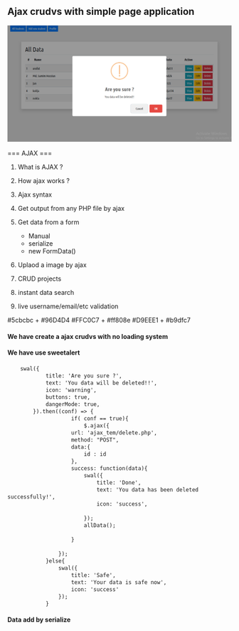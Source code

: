 ## Ajax crudvs with simple page application

<img src="readme.png">


=== AJAX === 
1. What is AJAX ? 
2. How ajax works ? 
3. Ajax syntax 
4. Get output from any PHP  file by ajax 
5. Get data from a form 
	- Manual 
	- serialize
	- new FormData()

6. Uplaod a image by ajax 
7. CRUD projects 
8. instant data search 
9. live username/email/etc validation 


#5cbcbc + #96D4D4
#FFC0C7 + #ff808e
#D9EEE1 + #b9dfc7


#### We have create a ajax crudvs with no loading system
#### We have use sweetalert
        
        
        
        
        swal({
				title: 'Are you sure ?',
				text: 'You data will be deleted!!',
				icon: 'warning',
				buttons: true,
				dangerMode: true,
			}).then((conf) => {
						if( conf == true){
							$.ajax({
						url: 'ajax_tem/delete.php',
						method: "POST",
						data:{
							id : id
						},
						success: function(data){
							swal({
								title: 'Done',
								text: 'You data has been deleted successfully!',
								icon: 'success',

							});
							allData();

						}

					});
				}else{
					swal({
						title: 'Safe',
						text: 'Your data is safe now',
						icon: 'success'
					});
				}


#### Data add by serialize 


